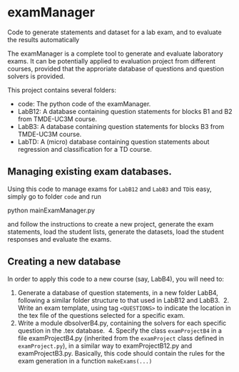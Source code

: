 # examManager
Code to generate statements and dataset for a lab exam, and to evaluate the results automatically

The examManager is a complete tool to generate and evaluate laboratory exams. It can be potentially applied to evaluation project from different courses, provided that the approriate database of questions and question solvers is provided.

This project contains several folders:

  * code: The python code of the examManager.
  * LabB12: A database containing question statements for blocks B1 and B2 from TMDE-UC3M course.
  * LabB3: A database containing question statements for blocks B3 from TMDE-UC3M course.
  * LabTD: A (micro) database containing question statements about regression and classification for a TD course.

## Managing existing exam databases.

Using this code to manage exams for `LabB12` and `LabB3`  and `TD`is easy, simply go to folder `code` and run

  python mainExamManager.py
  
and follow the instructions to create a new project, generate the exam statements, load the student lists, generate the datasets, load the student responses and evaluate the exams.

## Creating a new database

In order to apply this code to a new course (say, LabB4), you will need to:

  1. Generate a database of question statements, in a new folder LabB4, following a similar folder structure to that used in LabB12 and LabB3.
  2. Write an exam template, using tag `<QUESTIONS>` to indicate the location in the tex file of the questions selected for a specific exam.
  3. Write a module dbsolverB4.py, containing the solvers for each specific question in the .tex database.
  4. Specify the class `examProjectB4` in a file examProjectB4.py (inherited from the `examProject` class defined in `examProject.py`), in a similar way to examProjectB12.py and examProjectB3.py. Basically, this code should contain the rules for the exam generation in a function `makeExams(...)`





